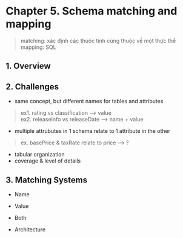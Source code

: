# Chapter 5. Schema matching and mapping

> matching: xác định các thuộc tính cùng thuộc về một thực thể \
> mapping: SQL

## 1. Overview

## 2. Challenges
- same concept, but different names for tables and attributes
> ex1. rating vs classification --> value \
> ex2. releaseInfo vs releaseDate --> name + value
- multiple attrubutes in 1 schema relate to 1 attribute in the other
> ex. basePrice & taxRate relate to price --> ?
- tabular organization
- coverage & level of details

## 3. Matching Systems

- Name
- Value
- Both

- Architecture
